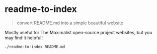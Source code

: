 # readme-to-index

> convert README.md into a simple beautiful website

Mostly useful for The Maximalist open-source project websites, but you may find it helpful!

```bash
./readme-to-index README.md
```
